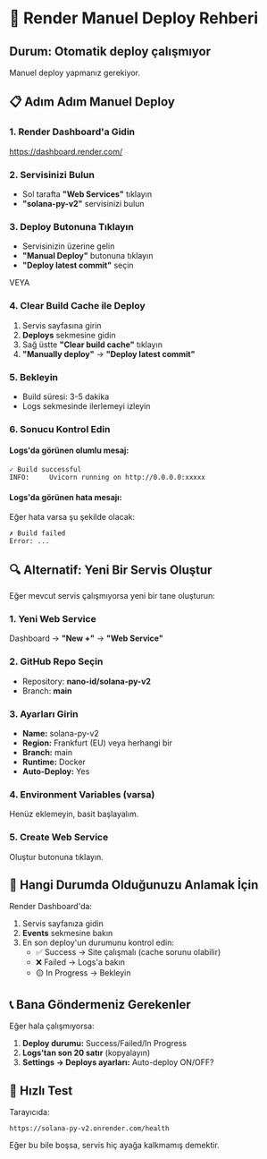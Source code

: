 # 🚨 Render Manuel Deploy Rehberi

## Durum: Otomatik deploy çalışmıyor

Manuel deploy yapmanız gerekiyor.

## 📋 Adım Adım Manuel Deploy

### 1. Render Dashboard'a Gidin
https://dashboard.render.com/

### 2. Servisinizi Bulun
- Sol tarafta **"Web Services"** tıklayın
- **"solana-py-v2"** servisinizi bulun

### 3. Deploy Butonuna Tıklayın
- Servisinizin üzerine gelin
- **"Manual Deploy"** butonuna tıklayın
- **"Deploy latest commit"** seçin

VEYA

### 4. Clear Build Cache ile Deploy
1. Servis sayfasına girin
2. **Deploys** sekmesine gidin
3. Sağ üstte **"Clear build cache"** tıklayın
4. **"Manually deploy"** → **"Deploy latest commit"**

### 5. Bekleyin
- Build süresi: 3-5 dakika
- Logs sekmesinde ilerlemeyi izleyin

### 6. Sonucu Kontrol Edin

#### Logs'da görünen olumlu mesaj:
```
✓ Build successful
INFO:     Uvicorn running on http://0.0.0.0:xxxxx
```

#### Logs'da görünen hata mesajı:
Eğer hata varsa şu şekilde olacak:
```
✗ Build failed
Error: ...
```

## 🔍 Alternatif: Yeni Bir Servis Oluştur

Eğer mevcut servis çalışmıyorsa yeni bir tane oluşturun:

### 1. Yeni Web Service
Dashboard → **"New +"** → **"Web Service"**

### 2. GitHub Repo Seçin
- Repository: **nano-id/solana-py-v2**
- Branch: **main**

### 3. Ayarları Girin
- **Name:** solana-py-v2
- **Region:** Frankfurt (EU) veya herhangi bir
- **Branch:** main
- **Runtime:** Docker
- **Auto-Deploy:** Yes

### 4. Environment Variables (varsa)
Henüz eklemeyin, basit başlayalım.

### 5. Create Web Service
Oluştur butonuna tıklayın.

## 🎯 Hangi Durumda Olduğunuzu Anlamak İçin

Render Dashboard'da:
1. Servis sayfanıza gidin
2. **Events** sekmesine bakın
3. En son deploy'un durumunu kontrol edin:
   - ✅ Success → Site çalışmalı (cache sorunu olabilir)
   - ❌ Failed → Logs'a bakın
   - 🟡 In Progress → Bekleyin

## 📞 Bana Göndermeniz Gerekenler

Eğer hala çalışmıyorsa:

1. **Deploy durumu:** Success/Failed/In Progress
2. **Logs'tan son 20 satır** (kopyalayın)
3. **Settings → Deploys ayarları:** Auto-deploy ON/OFF?

## 🚀 Hızlı Test

Tarayıcıda:
```
https://solana-py-v2.onrender.com/health
```
Eğer bu bile boşsa, servis hiç ayağa kalkmamış demektir.
